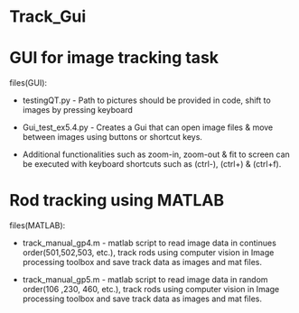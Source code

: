 # Track_Gui
# GUI for image tracking task

files(GUI):
- testingQT.py - Path to pictures should be provided in code, shift to images by pressing keyboard

- Gui_test_ex5.4.py - Creates a Gui that can open image files & move between images using buttons or shortcut keys. 
- Additional functionalities such as zoom-in, zoom-out & fit to screen can be executed with keyboard shortcuts such as (ctrl-), (ctrl+) & (ctrl+f). 

# Rod tracking using MATLAB
files(MATLAB):
- track_manual_gp4.m - matlab script to read image data in continues order(501,502,503, etc.), track rods using computer vision in Image processing toolbox and save track data as images and mat files.

- track_manual_gp5.m - matlab script to read image data in random order(106 ,230, 460, etc.), track rods using computer vision in Image processing toolbox and save track data as images and mat files.


